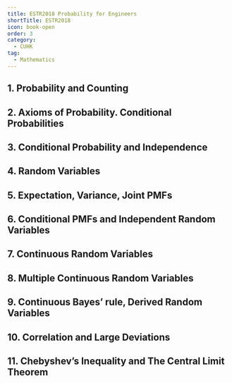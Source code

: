 ```yaml
---
title: ESTR2018 Probability for Engineers
shortTitle: ESTR2018
icon: book-open
order: 3
category:
  - CUHK
tag:
  - Mathematics
---
```


## 1. Probability and Counting
## 2. Axioms of Probability. Conditional Probabilities
## 3. Conditional Probability and Independence
## 4. Random Variables
## 5. Expectation, Variance, Joint PMFs
## 6. Conditional PMFs and Independent Random Variables
## 7. Continuous Random Variables
## 8. Multiple Continuous Random Variables
## 9. Continuous Bayes’ rule, Derived Random Variables
## 10. Correlation and Large Deviations
## 11. Chebyshev’s Inequality and The Central Limit Theorem